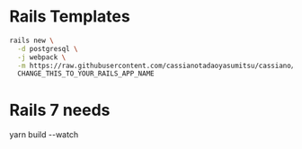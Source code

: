 
# Rails Templates

```bash
rails new \
  -d postgresql \
  -j webpack \
  -m https://raw.githubusercontent.com/cassianotadaoyasumitsu/cassiano/master/devise.rb \
  CHANGE_THIS_TO_YOUR_RAILS_APP_NAME
```



# Rails 7 needs

yarn build --watch
